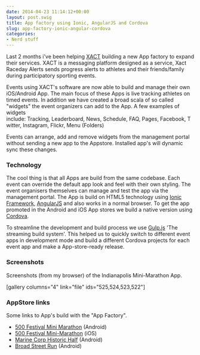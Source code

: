 ```yaml
---
date: 2014-04-23 11:14:12+00:00
layout: post.swig
title: App factory using Ionic, AngularJS and Cordova
slug: app-factory-ionic-angular-cordova
categories:
- Nerd stuff
---
```


Last 2 months i've been helping [XACT](http://www.xacte.com) building a new App factory to expand their services. XACT is a messaging platform designed as a service, Xact Raceday Alerts sends progress alerts to athletes and their friends/family during participatory sporting events.

Events using XACT's software are now able to build and manage their own iOS/Android App. The main focus of these Apps is live tracking athletes on timed events. In addition we have created a broad scala of so called "widgets" the event organizers can add to the App. A few examples of widgets include: Tracking, Leaderboard, News, Schedule, FAQ, Pages, Facebook, Twitter, Instagram, Flickr, Menu (Folders)

Events can arrange, add and remove widgets from the management portal without sending a new app to the Appstore. Installed app's will dynamic sync these changes.

### Technology

The cool thing is that all Apps are build from the same codebase. Each event can override the default app look and feel with their own styling. The event organisers themselves can manage and test the app via the management portal. The App is build on HTML5 technology using [Ionic Framework](http://www.ionicframework.com), [AngularJS](https://angularjs.org/) and also works in a normal browser. To get the app promoted in the Android and iOS App stores we build a native version using [Cordova](http://cordova.apache.org).

To streamline the development and build process we use [Gulp.js](http://www.gulpjs.com) 'The streaming build system'. This helped us to quickly switch to different event apps in development mode and build a different Cordova projects for each event app and make a App-store-ready release.


### Screenshots

Screenshots (from my browser) of the Indianapolis Mini-Marathon App.

[gallery columns="4" link="file" ids="525,524,523,522"]


### AppStore links

Some links to App's build with the "App Factory".

* [500 Festival Mini Marathon](https://play.google.com/store/apps/details?id=com.xacte.eventapp.indymini) (Android)
* [500 Festival Mini-Marathon](https://itunes.apple.com/nl/app/oneamerica-500-festival-mini/id860841885?mt=8) (iOS)
* [Marine Corp Historic Half](https://play.google.com/store/apps/details?id=com.xacte.eventapp.mchh) (Android)
* [Broad Street Run](https://play.google.com/store/apps/details?id=com.xacte.eventapp.bsr) (Android)
